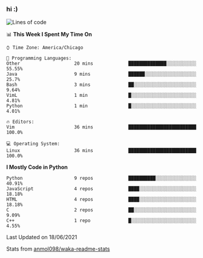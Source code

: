 ### hi :)

<!--START_SECTION:waka-->
![Lines of code](https://img.shields.io/badge/From%20Hello%20World%20I%27ve%20Written-773961%20lines%20of%20code-blue)

📊 **This Week I Spent My Time On** 

```text
⌚︎ Time Zone: America/Chicago

💬 Programming Languages: 
Other                    20 mins             ██████████████░░░░░░░░░░░   55.55% 
Java                     9 mins              ██████░░░░░░░░░░░░░░░░░░░   25.7% 
Bash                     3 mins              ██░░░░░░░░░░░░░░░░░░░░░░░   9.64% 
VimL                     1 min               █░░░░░░░░░░░░░░░░░░░░░░░░   4.81% 
Python                   1 min               █░░░░░░░░░░░░░░░░░░░░░░░░   4.01%

🔥 Editors: 
Vim                      36 mins             █████████████████████████   100.0%

💻 Operating System: 
Linux                    36 mins             █████████████████████████   100.0%

```

**I Mostly Code in Python** 

```text
Python                   9 repos             ██████████░░░░░░░░░░░░░░░   40.91% 
JavaScript               4 repos             ████░░░░░░░░░░░░░░░░░░░░░   18.18% 
HTML                     4 repos             ████░░░░░░░░░░░░░░░░░░░░░   18.18% 
C                        2 repos             ██░░░░░░░░░░░░░░░░░░░░░░░   9.09% 
C++                      1 repo              █░░░░░░░░░░░░░░░░░░░░░░░░   4.55%

```



 Last Updated on 18/06/2021
<!--END_SECTION:waka-->

Stats from [anmol098/waka-readme-stats](https://github.com/anmol098/waka-readme-stats)
